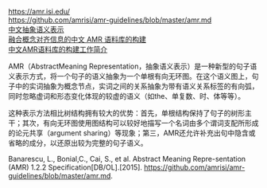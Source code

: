https://amr.isi.edu/<br>https://github.com/amrisi/amr-guidelines/blob/master/amr.md<br>[中文抽象语义表示](http://www.cs.brandeis.edu/~clp/camr/camr.html)<br>[融合概念对齐信息的中文 AMR 语料库的构建](http://www.cips-cl.org/static/anthology/CCL-2017/CCL-17-034.pdf)<br>[中文AMR语料库的构建工作简介](http://blog.sciencenet.cn/blog-39714-1069586.html)<br>



AMR（AbstractMeaning Representation，抽象语义表示）是一种新型的句子语义表示方式，将一个句子的语义抽象为一个单根有向无环图。在这个语义图上，句子中的实词抽象为概念节点，实词之间的关系抽象为带有语义关系标签的有向弧，同时忽略虚词和形态变化体现的较虚的语义（如the、单复数、时、体等等）。

这种表示方法相比树结构拥有较大的优势：首先，单根结构保持了句子的树形主干；其次，有向无环图使用图结构可以较好地描写一个名词由多个谓词支配所形成的论元共享（argument sharing）等现象；第三，AMR还允许补充出句中隐含或省略的成分，以还原出较为完整的句子语义。



Banarescu, L., Bonial,C., Cai, S., et al. Abstract Meaning Repre-sentation (AMR) 1.2.2 Specification[DB/OL].[2015]. https://github.com/amrisi/amr-guidelines/blob/master/amr.md.



